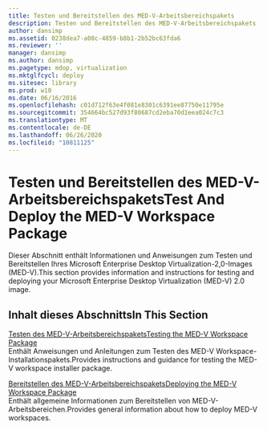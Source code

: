 ```yaml
---
title: Testen und Bereitstellen des MED-V-Arbeitsbereichspakets
description: Testen und Bereitstellen des MED-V-Arbeitsbereichspakets
author: dansimp
ms.assetid: 0238dea7-a08c-4859-b8b1-2b52bc63fda6
ms.reviewer: ''
manager: dansimp
ms.author: dansimp
ms.pagetype: mdop, virtualization
ms.mktglfcycl: deploy
ms.sitesec: library
ms.prod: w10
ms.date: 06/16/2016
ms.openlocfilehash: c01d712f63e4f081e8301c6391ee87750e11795e
ms.sourcegitcommit: 354664bc527d93f80687cd2eba70d1eea024c7c3
ms.translationtype: MT
ms.contentlocale: de-DE
ms.lasthandoff: 06/26/2020
ms.locfileid: "10811125"
---
```

# <span data-ttu-id="47b70-103">Testen und Bereitstellen des MED-V-Arbeitsbereichspakets</span><span class="sxs-lookup"><span data-stu-id="47b70-103">Test And Deploy the MED-V Workspace Package</span></span>


<span data-ttu-id="47b70-104">Dieser Abschnitt enthält Informationen und Anweisungen zum Testen und Bereitstellen Ihres Microsoft Enterprise Desktop Virtualization-2,0-Images (MED-V).</span><span class="sxs-lookup"><span data-stu-id="47b70-104">This section provides information and instructions for testing and deploying your Microsoft Enterprise Desktop Virtualization (MED-V) 2.0 image.</span></span>

## <span data-ttu-id="47b70-105">Inhalt dieses Abschnitts</span><span class="sxs-lookup"><span data-stu-id="47b70-105">In This Section</span></span>


<a href="" id="testing-the-med-v-workspace-package"></a>[<span data-ttu-id="47b70-106">Testen des MED-V-Arbeitsbereichspakets</span><span class="sxs-lookup"><span data-stu-id="47b70-106">Testing the MED-V Workspace Package</span></span>](testing-the-med-v-workspace-package.md)  
<span data-ttu-id="47b70-107">Enthält Anweisungen und Anleitungen zum Testen des MED-V Workspace-Installationspakets.</span><span class="sxs-lookup"><span data-stu-id="47b70-107">Provides instructions and guidance for testing the MED-V workspace installer package.</span></span>

<a href="" id="deploying-the-med-v-workspace-package"></a>[<span data-ttu-id="47b70-108">Bereitstellen des MED-V-Arbeitsbereichspakets</span><span class="sxs-lookup"><span data-stu-id="47b70-108">Deploying the MED-V Workspace Package</span></span>](deploying-the-med-v-workspace-package.md)  
<span data-ttu-id="47b70-109">Enthält allgemeine Informationen zum Bereitstellen von MED-V-Arbeitsbereichen.</span><span class="sxs-lookup"><span data-stu-id="47b70-109">Provides general information about how to deploy MED-V workspaces.</span></span>

 

 





